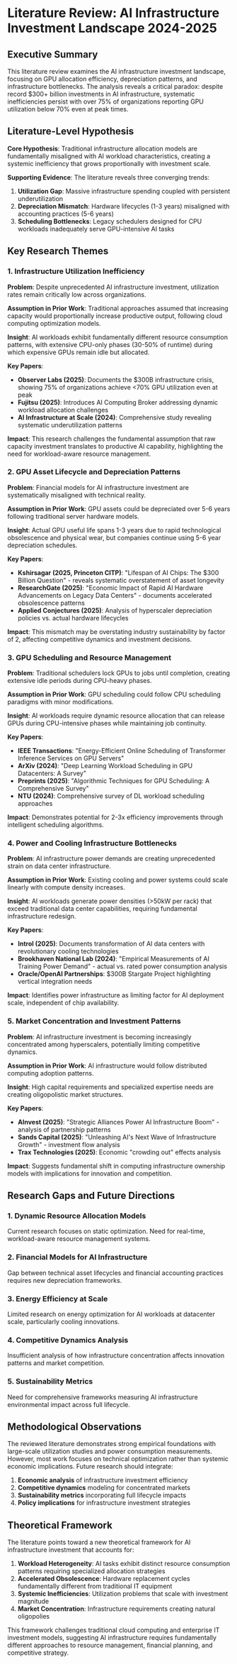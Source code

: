# Literature Review: AI Infrastructure Investment Landscape 2024-2025

## Executive Summary

This literature review examines the AI infrastructure investment landscape, focusing on GPU allocation efficiency, depreciation patterns, and infrastructure bottlenecks. The analysis reveals a critical paradox: despite record $300+ billion investments in AI infrastructure, systematic inefficiencies persist with over 75% of organizations reporting GPU utilization below 70% even at peak times.

## Literature-Level Hypothesis

**Core Hypothesis**: Traditional infrastructure allocation models are fundamentally misaligned with AI workload characteristics, creating a systemic inefficiency that grows proportionally with investment scale.

**Supporting Evidence**: The literature reveals three converging trends:
1. **Utilization Gap**: Massive infrastructure spending coupled with persistent underutilization
2. **Depreciation Mismatch**: Hardware lifecycles (1-3 years) misaligned with accounting practices (5-6 years) 
3. **Scheduling Bottlenecks**: Legacy schedulers designed for CPU workloads inadequately serve GPU-intensive AI tasks

## Key Research Themes

### 1. Infrastructure Utilization Inefficiency

**Problem**: Despite unprecedented AI infrastructure investment, utilization rates remain critically low across organizations.

**Assumption in Prior Work**: Traditional approaches assumed that increasing capacity would proportionally increase productive output, following cloud computing optimization models.

**Insight**: AI workloads exhibit fundamentally different resource consumption patterns, with extensive CPU-only phases (30-50% of runtime) during which expensive GPUs remain idle but allocated.

**Key Papers**:
- **Observer Labs (2025)**: Documents the $300B infrastructure crisis, showing 75% of organizations achieve <70% GPU utilization even at peak
- **Fujitsu (2025)**: Introduces AI Computing Broker addressing dynamic workload allocation challenges
- **AI Infrastructure at Scale (2024)**: Comprehensive study revealing systematic underutilization patterns

**Impact**: This research challenges the fundamental assumption that raw capacity investment translates to productive AI capability, highlighting the need for workload-aware resource management.

### 2. GPU Asset Lifecycle and Depreciation Patterns

**Problem**: Financial models for AI infrastructure investment are systematically misaligned with technical reality.

**Assumption in Prior Work**: GPU assets could be depreciated over 5-6 years following traditional server hardware models.

**Insight**: Actual GPU useful life spans 1-3 years due to rapid technological obsolescence and physical wear, but companies continue using 5-6 year depreciation schedules.

**Key Papers**:
- **Kshirsagar (2025, Princeton CITP)**: "Lifespan of AI Chips: The $300 Billion Question" - reveals systematic overstatement of asset longevity
- **ResearchGate (2025)**: "Economic Impact of Rapid AI Hardware Advancements on Legacy Data Centers" - documents accelerated obsolescence patterns
- **Applied Conjectures (2025)**: Analysis of hyperscaler depreciation policies vs. actual hardware lifecycles

**Impact**: This mismatch may be overstating industry sustainability by factor of 2, affecting competitive dynamics and investment decisions.

### 3. GPU Scheduling and Resource Management

**Problem**: Traditional schedulers lock GPUs to jobs until completion, creating extensive idle periods during CPU-heavy phases.

**Assumption in Prior Work**: GPU scheduling could follow CPU scheduling paradigms with minor modifications.

**Insight**: AI workloads require dynamic resource allocation that can release GPUs during CPU-intensive phases while maintaining job continuity.

**Key Papers**:
- **IEEE Transactions**: "Energy-Efficient Online Scheduling of Transformer Inference Services on GPU Servers"
- **ArXiv (2024)**: "Deep Learning Workload Scheduling in GPU Datacenters: A Survey"
- **Preprints (2025)**: "Algorithmic Techniques for GPU Scheduling: A Comprehensive Survey"
- **NTU (2024)**: Comprehensive survey of DL workload scheduling approaches

**Impact**: Demonstrates potential for 2-3x efficiency improvements through intelligent scheduling algorithms.

### 4. Power and Cooling Infrastructure Bottlenecks

**Problem**: AI infrastructure power demands are creating unprecedented strain on data center infrastructure.

**Assumption in Prior Work**: Existing cooling and power systems could scale linearly with compute density increases.

**Insight**: AI workloads generate power densities (>50kW per rack) that exceed traditional data center capabilities, requiring fundamental infrastructure redesign.

**Key Papers**:
- **Introl (2025)**: Documents transformation of AI data centers with revolutionary cooling technologies
- **Brookhaven National Lab (2024)**: "Empirical Measurements of AI Training Power Demand" - actual vs. rated power consumption analysis
- **Oracle/OpenAI Partnerships**: $300B Stargate Project highlighting vertical integration needs

**Impact**: Identifies power infrastructure as limiting factor for AI deployment scale, independent of chip availability.

### 5. Market Concentration and Investment Patterns

**Problem**: AI infrastructure investment is becoming increasingly concentrated among hyperscalers, potentially limiting competitive dynamics.

**Assumption in Prior Work**: AI infrastructure would follow distributed computing adoption patterns.

**Insight**: High capital requirements and specialized expertise needs are creating oligopolistic market structures.

**Key Papers**:
- **AInvest (2025)**: "Strategic Alliances Power AI Infrastructure Boom" - analysis of partnership patterns
- **Sands Capital (2025)**: "Unleashing AI's Next Wave of Infrastructure Growth" - investment flow analysis
- **Trax Technologies (2025)**: Economic "crowding out" effects analysis

**Impact**: Suggests fundamental shift in computing infrastructure ownership models with implications for innovation and competition.

## Research Gaps and Future Directions

### 1. Dynamic Resource Allocation Models
Current research focuses on static optimization. Need for real-time, workload-aware resource management systems.

### 2. Financial Models for AI Infrastructure
Gap between technical asset lifecycles and financial accounting practices requires new depreciation frameworks.

### 3. Energy Efficiency at Scale
Limited research on energy optimization for AI workloads at datacenter scale, particularly cooling innovations.

### 4. Competitive Dynamics Analysis
Insufficient analysis of how infrastructure concentration affects innovation patterns and market competition.

### 5. Sustainability Metrics
Need for comprehensive frameworks measuring AI infrastructure environmental impact across full lifecycle.

## Methodological Observations

The reviewed literature demonstrates strong empirical foundations with large-scale utilization studies and power consumption measurements. However, most work focuses on technical optimization rather than systemic economic implications. Future research should integrate:

1. **Economic analysis** of infrastructure investment efficiency
2. **Competitive dynamics** modeling for concentrated markets  
3. **Sustainability metrics** incorporating full lifecycle impacts
4. **Policy implications** for infrastructure investment strategies

## Theoretical Framework

The literature points toward a new theoretical framework for AI infrastructure investment that accounts for:

1. **Workload Heterogeneity**: AI tasks exhibit distinct resource consumption patterns requiring specialized allocation strategies
2. **Accelerated Obsolescence**: Hardware replacement cycles fundamentally different from traditional IT equipment
3. **Systemic Inefficiencies**: Utilization problems that scale with investment magnitude
4. **Market Concentration**: Infrastructure requirements creating natural oligopolies

This framework challenges traditional cloud computing and enterprise IT investment models, suggesting AI infrastructure requires fundamentally different approaches to resource management, financial planning, and competitive strategy.